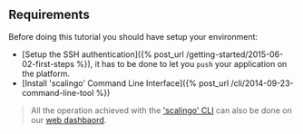## Requirements

Before doing this tutorial you should have setup your environment:

* [Setup the SSH authentication]({% post_url /getting-started/2015-06-02-first-steps %}), it has to be done to let you `push` your application on the platform.
* [Install 'scalingo' Command Line Interface]({% post_url /cli/2014-09-23-command-line-tool %})

<blockquote class="info">
  All the operation achieved with the <a href="http://cli.scalingo.com">'scalingo' CLI</a> can also be done on our <a href="https://my.scalingo.com">web dashbaord</a>.
</blockquote>
